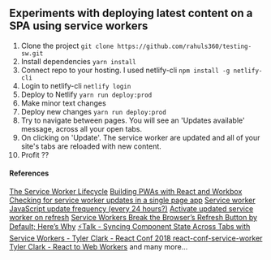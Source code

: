 ## Experiments with deploying latest content on a SPA using service workers

1. Clone the project
   `git clone https://github.com/rahuls360/testing-sw.git`
2. Install dependencies
   `yarn install`
3. Connect repo to your hosting. I used netlify-cli
   `npm install -g netlify-cli`
4. Login to netlify-cli
   `netlify login`
5. Deploy to Netlify
   `yarn run deploy:prod`
6. Make minor text changes
7. Deploy new changes
   `yarn run deploy:prod`
8. Try to navigate between pages. You will see an 'Updates available' message, across all your open tabs.
9. On clicking on 'Update'. The service worker are updated and all of your site's tabs are reloaded with new content.
10. Profit ??

#### References

[The Service Worker Lifecycle](https://developers.google.com/web/fundamentals/primers/service-workers/lifecycle)
[Building PWAs with React and Workbox](https://www.youtube.com/watch?v=Ok2r1M1jM_M)
[Checking for service worker updates in a single page app](https://stackoverflow.com/questions/51748241/checking-for-service-worker-updates-in-a-single-page-app)
[Service worker JavaScript update frequency (every 24 hours?)](https://stackoverflow.com/questions/38843970/service-worker-javascript-update-frequency-every-24-hours)
[Activate updated service worker on refresh](https://stackoverflow.com/questions/40100922/activate-updated-service-worker-on-refresh/50535316#50535316)
[Service Workers Break the Browser’s Refresh Button by Default; Here’s Why](https://redfin.engineering/service-workers-break-the-browsers-refresh-button-by-default-here-s-why-56f9417694)
[⚡️Talk - Syncing Component State Across Tabs with Service Workers - Tyler Clark - React Conf 2018
](https://www.youtube.com/watch?v=tq4vXRT7TU0)[react-conf-service-worker](https://github.com/twclark0/react-conf-service-worker)
[Tyler Clark - React to Web Workers](https://www.youtube.com/watch?v=pcYuOOe-kbw)
and many more...
